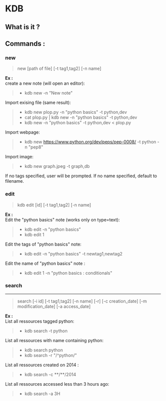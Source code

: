 **KDB**
===================

What is it ?
--------------


Commands :
--------------


### new
>new [path of file] [-t tag1,tag2] [-n name]

**Ex :**  
create a new note (will open an editor):
> - kdb new -n "New note"

Import exising file (same result):
> - kdb new plop.py -n "python basics" -t python,dev
> - cat plop.py | kdb new -n "python basics" -t python,dev
> - kdb new -n "python basics" -t python,dev < plop.py

Import webpage:
> - kdb new https://www.python.org/dev/peps/pep-0008/ -t python -n "pep8"

Import image:
> - kdb new graph.jpeg -t graph,db

If no tags specified, user will be prompted.
If no name specified, default to filename.



### edit
>kdb edit [id] [-t tag1,tag2] [-n name]

**Ex :**  
Edit the "python basics" note (works only on type=text):
> - kdb edit -n "python basics"
> - kdb edit 1

Edit the tags of "python basics" note:
> - kdb edit -n "python basics" -t newtag1,newtag2

 Edit the name of "python basics" note :
> - kdb edit 1 -n "python basics : conditionals"



### search
-------
>search [-i id] [-t tag1,tag2] [-n name] [-r] [-c creation_date] [-m modification_date] [-a access_date]

**Ex :**  
List all ressources tagged python:
> - kdb search -t python

List all ressources with name containing python:
> - kdb search python
> - kdb search -r "/^python/"

List all ressources created on 2014 :
> - kdb search -c \*\*/\*\*/2014

List all ressources accessed less than 3 hours ago:
> - kdb search -a 3H




